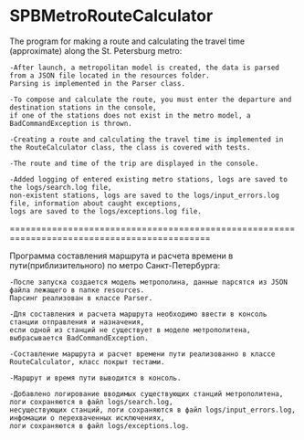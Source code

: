 # SPBMetroRouteCalculator

The program for making a route and calculating the travel time (approximate) along the St. Petersburg metro:

	-After launch, a metropolitan model is created, the data is parsed from a JSON file located in the resources folder.
	Parsing is implemented in the Parser class.

	-To compose and calculate the route, you must enter the departure and destination stations in the console,
	if one of the stations does not exist in the metro model, a BadCommandException is thrown.

	-Creating a route and calculating the travel time is implemented in the RouteCalculator class, the class is covered with tests.

	-The route and time of the trip are displayed in the console.

	-Added logging of entered existing metro stations, logs are saved to the logs/search.log file,
	non-existent stations, logs are saved to the logs/input_errors.log file, information about caught exceptions,
	logs are saved to the logs/exceptions.log file.

============================================================================================

Программа составления маршрута и расчета времени в пути(приблизительного) по метро Санкт-Петербурга:

	-После запуска создается модель метрополина, данные парсятся из JSON файла лежащего в папке resources.
	Парсинг реализован в классе Parser.

	-Для составления и расчета маршрута необходимо ввести в консоль станции отправления и назначения, 
	если одной из станций не существует в моделе метрополитена, выбрасывается BadCommandException.

	-Составление маршрута и расчет времени пути реализованно в классе RouteCalculator, класс покрыт тестами. 

	-Маршрут и время пути выводится в консоль.

	-Добавлено логирование вводимых существующих станций метрополитена, логи сохраняются в файл logs/search.log, 
	несуществующих станций, логи сохраняются в файл logs/input_errors.log, инфомации о перехваченных исключениях,
	логи сохраняются в файл logs/exceptions.log. 
